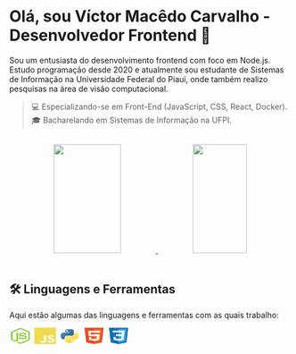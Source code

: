 # Olá, sou Víctor Macêdo Carvalho - Desenvolvedor Frontend 👋

Sou um entusiasta do desenvolvimento frontend com foco em Node.js. Estudo programação desde 2020 e atualmente sou estudante de Sistemas de Informação na Universidade Federal do Piauí, onde também realizo pesquisas na área de visão computacional.

> 💻 Especializando-se em Front-End (JavaScript, CSS, React, Docker).<br>
> 🎓 Bacharelando em Sistemas de Informação na UFPI.<br>

##
 
<div align="center">
  <a href="https://github.com/nomevict">
    <img width="49%" height="195px" src="https://github-readme-stats.vercel.app/api?username=nomevict&show_icons=true&theme=dark" />
    <img width="44%" height="195px" src="https://github-readme-stats.vercel.app/api/top-langs/?username=nomevict&hide_progress=true&theme=dark" /> 
  </a>
</div>

<br>


## 🛠️ Linguagens e Ferramentas

Aqui estão algumas das linguagens e ferramentas com as quais trabalho:

<p align="left">
  <div>
  <img align="center" alt="Vini-Python" height="30" width="40" src="https://raw.githubusercontent.com/devicons/devicon/master/icons/nodejs/nodejs-original.svg">
  <img align="center" alt="Vini-Js" height="30" width="40" src="https://raw.githubusercontent.com/devicons/devicon/master/icons/javascript/javascript-plain.svg">
  <img align="center" alt="Vini-Python" height="30" width="40" src="https://raw.githubusercontent.com/devicons/devicon/master/icons/python/python-original.svg">
  <img align="center" alt="Vini-HTML" height="30" width="40" src="https://raw.githubusercontent.com/devicons/devicon/master/icons/html5/html5-original.svg">
  <img align="center" alt="Vini-CSS" height="30" width="40" src="https://raw.githubusercontent.com/devicons/devicon/master/icons/css3/css3-original.svg">
</div>
</p>


